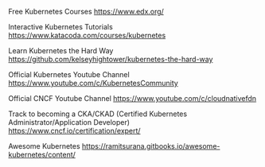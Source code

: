 Free Kubernetes Courses
https://www.edx.org/ 

Interactive Kubernetes Tutorials
https://www.katacoda.com/courses/kubernetes

Learn Kubernetes the Hard Way
https://github.com/kelseyhightower/kubernetes-the-hard-way

Official Kubernetes Youtube Channel
https://www.youtube.com/c/KubernetesCommunity

Official CNCF Youtube Channel
https://www.youtube.com/c/cloudnativefdn

Track to becoming a CKA/CKAD (Certified Kubernetes Administrator/Application Developer)
https://www.cncf.io/certification/expert/

Awesome Kubernetes
https://ramitsurana.gitbooks.io/awesome-kubernetes/content/